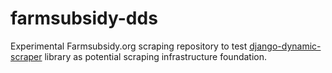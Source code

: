 # farmsubsidy-dds
Experimental Farmsubsidy.org scraping repository to test  [django-dynamic-scraper](https://github.com/holgerd77/django-dynamic-scraper) library as potential scraping infrastructure foundation.
